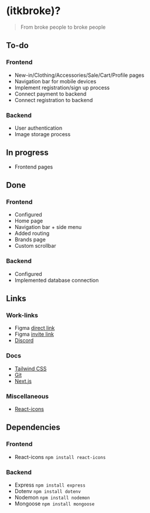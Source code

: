 # (itkbroke)?
> From broke people to broke people

## To-do
### Frontend
* New-in/Clothing/Accessories/Sale/Cart/Profile pages
* Navigation bar for mobile devices
* Implement registration/sign up process
* Connect payment to backend
* Connect registration to backend
### Backend
* User authentication
* Image storage process

## In progress
* Frontend pages

## Done
### Frontend
* Configured
* Home page
* Navigation bar + side menu
* Added routing
* Brands page
* Custom scrollbar
### Backend
* Configured
* Implemented database connection

## Links
### Work-links
* Figma [direct link](https://www.figma.com/file/f6BjvXgXs9GVUNQs2MUJD9/Website?type=design&mode=design&t=eDPvBEuF9kpbvYK0-0)
* Figma [invite link](https://www.figma.com/team_invite/redeem/TvlmHkmLVmZOg4xRcrLNpq)
* [Discord](https://discord.gg/BuTQQzx2h)

### Docs
* [Tailwind CSS](https://tailwindcss.com/docs/installation)
* [Git](https://zarkom.notion.site/zarkom/Introduction-to-Git-ac396a0697704709a12b6a0e545db049)
* [Next.js](https://nextjs.org/docs)

### Miscellaneous
* [React-icons](https://react-icons.github.io/react-icons/)

## Dependencies
### Frontend
* React-icons `npm install react-icons`

### Backend
* Express `npm install express`
* Dotenv `npm install dotenv`
* Nodemon `npm install nodemon`
* Mongoose `npm install mongoose`
